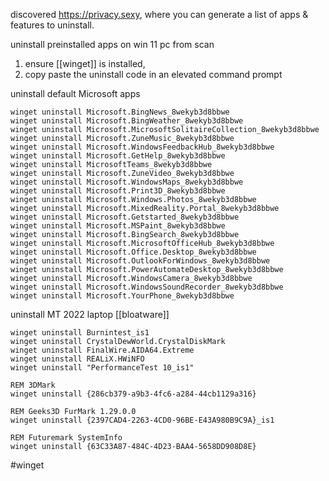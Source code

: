 discovered https://privacy.sexy, where you can generate a list of apps & features to uninstall.

uninstall preinstalled apps on win 11 pc from scan

1. ensure [[winget]] is installed, 
2. copy paste the uninstall code in an elevated command prompt

uninstall default Microsoft apps
```
winget uninstall Microsoft.BingNews_8wekyb3d8bbwe
winget uninstall Microsoft.BingWeather_8wekyb3d8bbwe
winget uninstall Microsoft.MicrosoftSolitaireCollection_8wekyb3d8bbwe
winget uninstall Microsoft.ZuneMusic_8wekyb3d8bbwe
winget uninstall Microsoft.WindowsFeedbackHub_8wekyb3d8bbwe
winget uninstall Microsoft.GetHelp_8wekyb3d8bbwe
winget uninstall MicrosoftTeams_8wekyb3d8bbwe
winget uninstall Microsoft.ZuneVideo_8wekyb3d8bbwe
winget uninstall Microsoft.WindowsMaps_8wekyb3d8bbwe
winget uninstall Microsoft.Print3D_8wekyb3d8bbwe
winget uninstall Microsoft.Windows.Photos_8wekyb3d8bbwe
winget uninstall Microsoft.MixedReality.Portal_8wekyb3d8bbwe
winget uninstall Microsoft.Getstarted_8wekyb3d8bbwe
winget uninstall Microsoft.MSPaint_8wekyb3d8bbwe
winget uninstall Microsoft.BingSearch_8wekyb3d8bbwe 
winget uninstall Microsoft.MicrosoftOfficeHub_8wekyb3d8bbwe 
winget uninstall Microsoft.Office.Desktop_8wekyb3d8bbwe 
winget uninstall Microsoft.OutlookForWindows_8wekyb3d8bbwe 
winget uninstall Microsoft.PowerAutomateDesktop_8wekyb3d8bbwe 
winget uninstall Microsoft.WindowsCamera_8wekyb3d8bbwe 
winget uninstall Microsoft.WindowsSoundRecorder_8wekyb3d8bbwe 
winget uninstall Microsoft.YourPhone_8wekyb3d8bbwe
```

uninstall MT 2022 laptop [[bloatware]]
```
winget uninstall Burnintest_is1
winget uninstall CrystalDewWorld.CrystalDiskMark
winget uninstall FinalWire.AIDA64.Extreme
winget uninstall REALiX.HWiNFO
winget uninstall "PerformanceTest 10_is1"

REM 3DMark
winget uninstall {286cb379-a9b3-4fc6-a284-44cb1129a316}

REM Geeks3D FurMark 1.29.0.0
winget uninstall {2397CAD4-2263-4CD0-96BE-E43A980B9C9A}_is1

REM Futuremark SystemInfo
winget uninstall {63C33A87-484C-4D23-BAA4-5658DD908D8E}
```

#winget